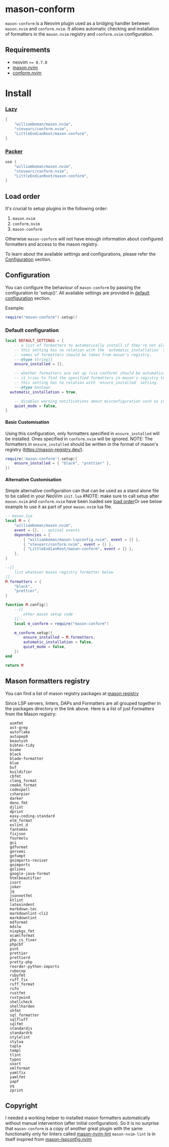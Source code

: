 # mason-conform

`mason-conform` is a Neovim plugin used as a bridging handler between `mason.nvim` and `conform.nvim`. 
It allows automatic checking and installation of formatters in the `mason.nvim` registry and `conform.nvim` configuration. 

## Requirements

-   neovim `>= 0.7.0`
-   [mason.nvim](https://github.com/williamboman/mason.nvim)
-   [conform.nvim](https://github.com/stevearc/conform.nvim)

# Install

### [Lazy](https://github.com/folke/lazy.nvim)

```lua
{
    "williamboman/mason.nvim",
    "stevearc/conform.nvim",
    "LittleEndianRoot/mason-conform",
}
```

### [Packer](https://github.com/wbthomason/packer.nvim)

```lua
use {
    "williamboman/mason.nvim",
    "stevearc/conform.nvim",
    "LittleEndianRoot/mason-conform",
}
```

## Load order

It's crucial to setup plugins in the following order:

1. `mason.nvim`
2. `conform.nvim`
3. `mason-conform`

Otherwise `mason-conform` will not have enough information about configured formatters and
access to the mason registry.

To learn about the available settings and configurations, please refer the [Configuration](#configuration) section.

## Configuration

You can configure the behaviour of `mason-conform` by passing the configuration to 'setup()'.
All available settings are provided in [default configuration](#default-configuration) section.

Example:

```lua
require("mason-conform").setup()
```

### Default configuration
```lua
local DEFAULT_SETTINGS = {
    -- a list of formatters to automatically install if they're not already installed. example: { "asmfmt", "ast-grep" }
    -- this setting has no relation with the `automatic_installation` setting.
    -- names of formatters should be taken from mason's registry.
    ---@type string[]
    ensure_installed = {},

    -- whether formatters are set up (via conform) should be automatically installed if they're not installed already.
    -- it tries to find the specified formatters in mason's registry to proceed with installation.
    -- this setting has no relation with `ensure_installed` setting.
    ---@type boolean
  automatic_installation = true,

    -- disables warning notifications about misconfiguration such as invalid formatter entries and incorrect plugin load order.
    quiet_mode = false,
}
```
#### Basic Customisation

Using this configuration, only formatters specified in `ensure_installed` will be installed. Ones specified in `conform.nvim` will be ignored.
NOTE: The formatters in `ensure_installed` should be written in the format of mason's registry (https://mason-registry.dev/).

```lua
require('mason-conform').setup({
    ensure_installed = { "black", "prettier" },
})
```

#### Alternative Customisation

Simple alternative configuration can that can be used as a stand alone file to be called in your NeoVim `init.lua` #NOTE: make sure to call setup after `mason.nvim` and `conform.nvim` have been loaded see [load order](load-order)Or see below example to use it as part of your `mason.nvim` lua file.

```lua
-- mason.lua
local M = {
    "williamboman/mason.nvim",
    event = {}, -- optinal events
    dependencies = {
        { "williamboman/mason-lspconfig.nvim", event = {} },
        { "stevearc/conform.nvim", event = {} },
        { "LittleEndianRoot/mason-conform", event = {} },
    },
}

--[[
    list whatever mason registry formatter below
]]--
M.formatters = {
    "black",
    "prettier",
}

function M.config()
    --[[
        other mason setup code
    ]]--
    local m_conform = require("mason-conform")

    m_conform.setup({
        ensure_installed = M.formatters,
        automatic_installation = false,
        quiet_mode = false,
    })
end

return M
```

## Mason formatters registry
You can find a list of mason registry packages at [mason registry](https://github.com/mason-org/mason-registry)

Since LSP servers, linters, DAPs and Formatters are all grouped together in the packages directory in the link above.
Here is a list of just Formatters from the Mason registry:
```
  asmfmt
  ast-grep
  autoflake
  autopep8
  beautysh
  bibtex-tidy
  biome
  black
  blade-formatter
  blue
  buf
  buildifier
  cbfmt
  clang_format
  cmake_format
  codespell
  csharpier
  darker
  deno_fmt
  djlint
  dprint
  easy-coding-standard
  elm_format
  eslint_d
  fantomas
  fixjson
  fourmolu
  gci
  gdformat
  gersemi
  gofumpt
  goimports-reviser
  goimports
  golines
  google-java-format
  htmlbeautifier
  isort
  joker
  jq
  jsonnetfmt
  ktlint
  latexindent
  markdown-toc
  markdownlint-cli2
  markdownlint
  mdformat
  mdslw
  nixpkgs_fmt
  ocamlformat
  php_cs_fixer
  phpcbf
  pint
  prettier
  prettierd
  pretty-php
  reorder-python-imports
  rubocop
  rubyfmt
  ruff_fix
  ruff_format
  rufo
  rustfmt
  rustywind
  shellcheck
  shellharden
  shfmt
  sql_formatter
  sqlfluff
  sqlfmt
  standardjs
  standardrb
  stylelint
  stylua
  taplo
  templ
  tlint
  typos
  usort
  xmlformat
  yamlfix
  yamlfmt
  yapf
  yq
  zprint
```

## Copyright
I needed a working helper to installed mason formatters automatically without manual intervention (after initial configuration). So it is no surprise that `mason-conform` is a copy of another great plugin with the same functionality only for linters called [mason-nvim-lint](https://github.com/rshkarin/mason-nvim-lint) 
`mason-nvim-lint` is in itself inspired from [mason-lspconfig.nvim](https://github.com/williamboman/mason-lspconfig.nvim)
